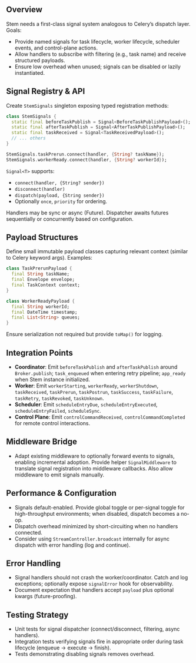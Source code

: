 ## Overview
Stem needs a first-class signal system analogous to Celery’s dispatch layer. Goals:

- Provide named signals for task lifecycle, worker lifecycle, scheduler events, and control-plane actions.
- Allow handlers to subscribe with filtering (e.g., task name) and receive structured payloads.
- Ensure low overhead when unused; signals can be disabled or lazily instantiated.

## Signal Registry & API
Create `StemSignals` singleton exposing typed registration methods:
```dart
class StemSignals {
  static final beforeTaskPublish = Signal<BeforeTaskPublishPayload>();
  static final afterTaskPublish = Signal<AfterTaskPublishPayload>();
  static final taskReceived = Signal<TaskReceivedPayload>();
  // ... others
}

StemSignals.taskPrerun.connect(handler, {String? taskName});
StemSignals.workerReady.connect(handler, {String? workerId});
```

`Signal<T>` supports:
- `connect(handler, {String? sender})`
- `disconnect(handler)`
- `dispatch(payload, {String sender})`
- Optionally `once`, `priority` for ordering.

Handlers may be sync or async (Future). Dispatcher awaits futures sequentially or concurrently based on configuration.

## Payload Structures
Define small immutable payload classes capturing relevant context (similar to Celery keyword args). Examples:
```dart
class TaskPrerunPayload {
  final String taskName;
  final Envelope envelope;
  final TaskContext context;
}

class WorkerReadyPayload {
  final String workerId;
  final DateTime timestamp;
  final List<String> queues;
}
```
Ensure serialization not required but provide `toMap()` for logging.

## Integration Points
- **Coordinator**: Emit `beforeTaskPublish` and `afterTaskPublish` around `Broker.publish`; `task_enqueued` when entering retry pipeline; `app_ready` when Stem instance initialized.
- **Worker**: Emit `workerStarting`, `workerReady`, `workerShutdown`, `taskReceived`, `taskPrerun`, `taskPostrun`, `taskSuccess`, `taskFailure`, `taskRetry`, `taskRevoked`, `taskUnknown`.
- **Scheduler**: Emit `scheduleEntryDue`, `scheduleEntryExecuted`, `scheduleEntryFailed`, `scheduleSync`.
- **Control Plane**: Emit `controlCommandReceived`, `controlCommandCompleted` for remote control interactions.

## Middleware Bridge
- Adapt existing middleware to optionally forward events to signals, enabling incremental adoption. Provide helper `SignalMiddleware` to translate signal registration into middleware callbacks. Also allow middleware to emit signals manually.

## Performance & Configuration
- Signals default-enabled. Provide global toggle or per-signal toggle for high-throughput environments; when disabled, dispatch becomes a no-op.
- Dispatch overhead minimized by short-circuiting when no handlers connected.
- Consider using `StreamController.broadcast` internally for async dispatch with error handling (log and continue).

## Error Handling
- Signal handlers should not crash the worker/coordinator. Catch and log exceptions; optionally expose `signalError` hook for observability.
- Document expectation that handlers accept `payload` plus optional kwargs (future-proofing).

## Testing Strategy
- Unit tests for signal dispatcher (connect/disconnect, filtering, async handlers).
- Integration tests verifying signals fire in appropriate order during task lifecycle (enqueue → execute → finish).
- Tests demonstrating disabling signals removes overhead.
